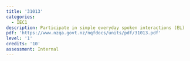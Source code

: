 ```yaml
---
title: '31013'
categories:
  - IEC1
description: Participate in simple everyday spoken interactions (EL)
pdf: 'https://www.nzqa.govt.nz/nqfdocs/units/pdf/31013.pdf'
level: '1'
credits: '10'
assessment: Internal
---
```


